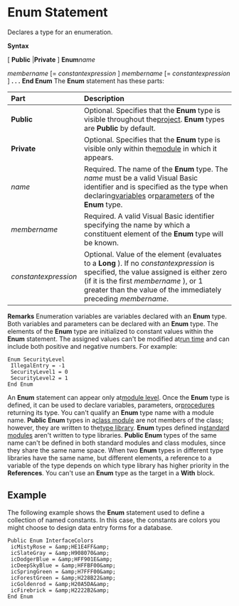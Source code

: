 
# Enum Statement

Declares a type for an enumeration.

 **Syntax**

[ **Public** |**Private** ] **Enum**_name_

 _membername_ [= _constantexpression_ ]
 _membername_ [= _constantexpression_ ]
 **. . .**
 **End Enum**
The  **Enum** statement has these parts:


|**Part**|**Description**|
|:-----|:-----|
|**Public**|Optional. Specifies that the  **Enum** type is visible throughout the[project](b8bdf64f-5920-1ae9-16d0-b26d09524a30.md).  **Enum** types are **Public** by default.|
|**Private**|Optional. Specifies that the  **Enum** type is visible only within the[module](b8bdf64f-5920-1ae9-16d0-b26d09524a30.md) in which it appears.|
| _name_|Required. The name of the  **Enum** type. The _name_ must be a valid Visual Basic identifier and is specified as the type when declaring[variables](b8bdf64f-5920-1ae9-16d0-b26d09524a30.md) or[parameters](b8bdf64f-5920-1ae9-16d0-b26d09524a30.md) of the **Enum** type.|
| _membername_|Required. A valid Visual Basic identifier specifying the name by which a constituent element of the  **Enum** type will be known.|
| _constantexpression_|Optional. Value of the element (evaluates to a  **Long** ). If no _constantexpression_ is specified, the value assigned is either zero (if it is the first _membername_ ), or 1 greater than the value of the immediately preceding _membername_.|
 **Remarks**
Enumeration variables are variables declared with an  **Enum** type. Both variables and parameters can be declared with an **Enum** type. The elements of the **Enum** type are initialized to constant values within the **Enum** statement. The assigned values can't be modified at[run time](b8bdf64f-5920-1ae9-16d0-b26d09524a30.md) and can include both positive and negative numbers. For example:



```
Enum SecurityLevel 
 IllegalEntry = -1 
 SecurityLevel1 = 0 
 SecurityLevel2 = 1 
End Enum 

```

An  **Enum** statement can appear only at[module level](b8bdf64f-5920-1ae9-16d0-b26d09524a30.md). Once the  **Enum** type is defined, it can be used to declare variables, parameters, or[procedures](b8bdf64f-5920-1ae9-16d0-b26d09524a30.md) returning its type. You can't qualify an **Enum** type name with a module name. **Public** **Enum** types in a[class module](b8bdf64f-5920-1ae9-16d0-b26d09524a30.md) are not members of the class; however, they are written to the[type library](b8bdf64f-5920-1ae9-16d0-b26d09524a30.md).  **Enum** types defined in[standard modules](b8bdf64f-5920-1ae9-16d0-b26d09524a30.md) aren't written to type libraries. **Public Enum** types of the same name can't be defined in both standard modules and class modules, since they share the same name space. When two **Enum** types in different type libraries have the same name, but different elements, a reference to a variable of the type depends on which type library has higher priority in the **References**.
You can't use an  **Enum** type as the target in a **With** block.

## Example

The following example shows the  **Enum** statement used to define a collection of named constants. In this case, the constants are colors you might choose to design data entry forms for a database.


```
Public Enum InterfaceColors 
 icMistyRose = &amp;HE1E4FF&amp; 
 icSlateGray = &amp;H908070&amp; 
 icDodgerBlue = &amp;HFF901E&amp; 
 icDeepSkyBlue = &amp;HFFBF00&amp; 
 icSpringGreen = &amp;H7FFF00&amp; 
 icForestGreen = &amp;H228B22&amp; 
 icGoldenrod = &amp;H20A5DA&amp; 
 icFirebrick = &amp;H2222B2&amp; 
End Enum
```

